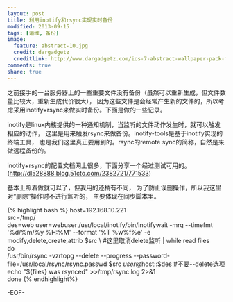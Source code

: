 ```yaml
---
layout: post
title: 利用inotify和rsync实现实时备份
modified: 2013-09-15
tags: [运维, 备份]
image:
  feature: abstract-10.jpg
  credit: dargadgetz
  creditlink: http://www.dargadgetz.com/ios-7-abstract-wallpaper-pack-for-iphone-5-and-ipod-touch-retina/
comments: true
share: true  
---
```


之前接手的一台服务器上的一些重要文件没有备份（虽然可以重新生成，但文件数量比较大，重新生成代价很大），
因为这些文件是会经常产生新的文件的，所以考虑采用inotify+rsync来做实时备份。下面是做的一些记录。

inotify是linux内核提供的一种通知机制，当监听的文件动作发生时，就可以触发相应的动作，
这里是用来触发rsync来做备份。inotify-tools是基于inotify实现的终端工具，
也是我们这里真正要用到的。rsync的remote sync的简称，自然是来做远程备份的。


inotify+rsync的配置文档网上很多，下面分享一个经过测试可用的。
(http://dl528888.blog.51cto.com/2382721/771533)

基本上照着做就可以了，但我用的还稍有不同，
为了防止误删操作，所以我这里对“删除”操作时不进行监听的，
主要体现在同步脚本里。

{% highlight bash %}
host=192.168.10.221  
src=/tmp/         
des=web 
user=webuser 
/usr/local/inotify/bin/inotifywait -mrq --timefmt '%d/%m/%y %H:%M' --format '%T %w%f%e' -e     modify,delete,create,attrib $src \  #这里取消delete监听
| while read files  
do  
/usr/bin/rsync -vzrtopg --delete --progress --password-file=/usr/local/rsync/rsync.passwd $src $user@$host::$des  #不要--delete选项
echo "${files} was rsynced" >>/tmp/rsync.log 2>&1  
done
{% endhighlight%}

-EOF-
